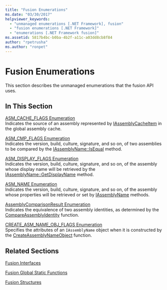 ```yaml
---
title: "Fusion Enumerations"
ms.date: "03/30/2017"
helpviewer_keywords: 
  - "unmanaged enumerations [.NET Framework], fusion"
  - "fusion enumerations [.NET Framework]"
  - "enumerations [.NET Framework fusion]"
ms.assetid: 5817b4bc-b0ba-4b2f-a11c-a03dd8cb8f84
author: "rpetrusha"
ms.author: "ronpet"
---
```

# Fusion Enumerations
This section describes the unmanaged enumerations that the fusion API uses.  
  
## In This Section  
 [ASM_CACHE_FLAGS Enumeration](asm-cache-flags-enumeration.md)  
 Indicates the source of an assembly represented by [IAssemblyCacheItem](iassemblycacheitem-interface.md) in the global assembly cache.  
  
 [ASM_CMP_FLAGS Enumeration](asm-cmp-flags-enumeration.md)  
 Indicates the version, build, culture, signature, and so on, of two assemblies to be compared by the [IAssemblyName::IsEqual](iassemblyname-isequal-method.md) method.  
  
 [ASM_DISPLAY_FLAGS Enumeration](asm-display-flags-enumeration.md)  
 Indicates the version, build, culture, signature, and so on, of the assembly whose display name will be retrieved by the [IAssemblyName::GetDisplayName](iassemblyname-getdisplayname-method.md) method.  
  
 [ASM_NAME Enumeration](asm-name-enumeration.md)  
 Indicates the version, build, culture, signature, and so on, of the assembly whose properties will be retrieved or set by [IAssemblyName](iassemblyname-interface.md) methods.  
  
 [AssemblyComparisonResult Enumeration](assemblycomparisonresult-enumeration.md)  
 Indicates the equivalence of two assembly identities, as determined by the [CompareAssemblyIdentity](compareassemblyidentity-function.md) function.  
  
 [CREATE_ASM_NAME_OBJ_FLAGS Enumeration](create-asm-name-obj-flags-enumeration.md)  
 Specifies the attributes of an `IAssemblyName` object when it is constructed by the [CreateAssemblyNameObject](createassemblynameobject-function.md) function.  
  
## Related Sections  
 [Fusion Interfaces](fusion-interfaces.md)  
  
 [Fusion Global Static Functions](fusion-global-static-functions.md)  
  
 [Fusion Structures](fusion-structures.md)
